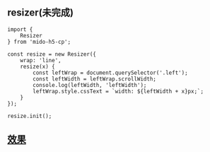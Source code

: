 ## resizer(未完成)

```vim
import { 
	Resizer
} from 'mido-h5-cp';

const resize = new Resizer({
	wrap: 'line',
	resize(x) {
		const leftWrap = document.querySelector('.left');
		const leftWidth = leftWrap.scrollWidth;
		console.log(leftWidth, 'leftWidth');
		leftWrap.style.cssText = `width: ${leftWidth + x}px;`;
	}
});

resize.init();
```

## [效果]((https://zyxpz.github.io/mido-h5-cp/dist/web/resizer/Basic))